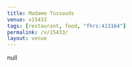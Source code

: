 ```yaml
---
title: Madame Tussauds
venue: v15433
tags: [restaurant, food, "fhrs:413164"]
permalink: /v/15433/
layout: venue
---
```

null